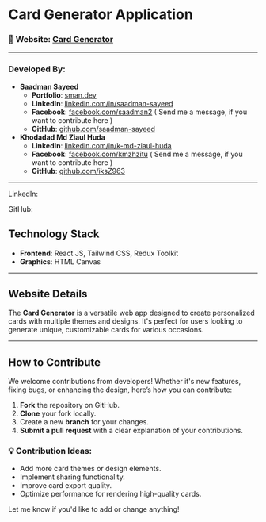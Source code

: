 # **Card Generator Application**

### 🌟 **Website**: [Card Generator](https://unrivaled-cactus-92e7a2.netlify.app/)

---

### Developed By:
- **Saadman Sayeed**  
  - **Portfolio**: [sman.dev](https://sman.dev)  
  - **LinkedIn**: [linkedin.com/in/saadman-sayeed](https://www.linkedin.com/in/saadman-sayeed)
  - **Facebook**: [facebook.com/saadman2](https://www.facebook.com/saadman2) ( Send me a message, if you want to contribute here )
  - **GitHub**: [github.com/saadman-sayeed](https://github.com/saadman-sayeed)
- **Khodadad Md Ziaul Huda**  
  - **LinkedIn**: [linkedin.com/in/k-md-ziaul-huda](https://www.linkedin.com/in/k-md-ziaul-huda)
  - **Facebook**: [facebook.com/kmzhzitu](https://www.facebook.com/kmzhzitu) ( Send me a message, if you want to contribute here )
  - **GitHub**: [github.com/iksZ963](https://github.com/iksZ963)

---
LinkedIn: 

GitHub: 

## **Technology Stack**  
- **Frontend**: React JS, Tailwind CSS, Redux Toolkit
- **Graphics**: HTML Canvas

---

## **Website Details**  
The **Card Generator** is a versatile web app designed to create personalized cards with multiple themes and designs. It's perfect for users looking to generate unique, customizable cards for various occasions.  

---

## **How to Contribute**  
We welcome contributions from developers! Whether it's new features, fixing bugs, or enhancing the design, here’s how you can contribute:
1. **Fork** the repository on GitHub.
2. **Clone** your fork locally.
3. Create a new **branch** for your changes.
4. **Submit a pull request** with a clear explanation of your contributions.

### 💡 **Contribution Ideas**:
- Add more card themes or design elements.
- Implement sharing functionality.
- Improve card export quality.
- Optimize performance for rendering high-quality cards.

Let me know if you'd like to add or change anything!
